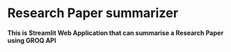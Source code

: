 # Research Paper summarizer

**This is Streamlit Web Application that can summarise a Research Paper using GROQ API**
